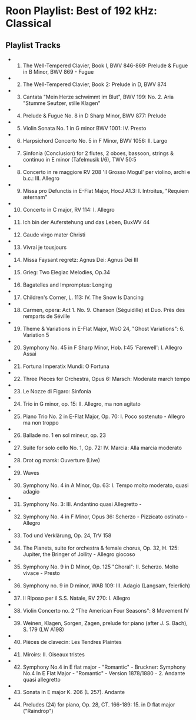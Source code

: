 # Roon Playlist: Best of 192 kHz: Classical

## Playlist Tracks


- 1. The Well-Tempered Clavier, Book I, BWV 846-869: Prelude & Fugue in B Minor, BWV 869 - Fugue
- 2. The Well-Tempered Clavier, Book 2: Prelude in D, BWV 874
- 3. Cantata "Mein Herze schwimmt im Blut", BWV 199: No. 2. Aria "Stumme Seufzer, stille Klagen"
- 4. Prelude & Fugue No. 8 in D Sharp Minor, BWV 877: Prelude
- 5. Violin Sonata No. 1 in G minor BWV 1001: IV. Presto
- 6. Harpsichord Concerto No. 5 in F Minor, BWV 1056: II. Largo
- 7. Sinfonia (Conclusion) for 2 flutes, 2 oboes, bassoon, strings & continuo in E minor (Tafelmusik I/6), TWV 50:5
- 8. Concerto in re maggiore RV 208 'Il Grosso Mogul' per violino, archi e b.c.: III. Allegro
- 9. Missa pro Defunctis in E-Flat Major, HocJ A1.3: I. Introitus, "Requiem æternam"
- 10. Concerto in C major, RV 114: I. Allegro
- 11. Ich bin der Auferstehung und das Leben, BuxWV 44
- 12. Gaude virgo mater Christi
- 13. Vivrai je tousjours
- 14. Missa Faysant regretz: Agnus Dei: Agnus Dei III
- 15. Grieg: Two Elegiac Melodies, Op.34
- 16. Bagatelles and Impromptus: Longing
- 17. Children's Corner, L. 113: IV. The Snow Is Dancing
- 18. Carmen, opera: Act 1. No. 9. Chanson (Séguidille) et Duo. Près des remparts de Séville
- 19. Theme & Variations in E-Flat Major, WoO 24, "Ghost Variations": 6. Variation 5
- 20. Symphony No. 45 in F Sharp Minor, Hob. I:45 'Farewell': I. Allegro Assai
- 21. Fortuna Imperatix Mundi: O Fortuna
- 22. Three Pieces for Orchestra, Opus 6: Marsch: Moderate march tempo
- 23. Le Nozze di Figaro: Sinfonia
- 24. Trio in G minor, op. 15: II. Allegro, ma non agitato
- 25. Piano Trio No. 2 in E-Flat Major, Op. 70: I. Poco sostenuto - Allegro ma non troppo
- 26. Ballade no. 1 en sol mineur, op. 23
- 27. Suite for solo cello No. 1, Op. 72: IV. Marcia: Alla marcia moderato
- 28. Drot og marsk: Ouverture (Live)
- 29. Waves
- 30. Symphony No. 4 in A Minor, Op. 63: I. Tempo molto moderato, quasi adagio
- 31. Symphony No. 3: III. Andantino quasi Allegretto -
- 32. Symphony No. 4 in F Minor, Opus 36: Scherzo - Pizzicato ostinato - Allegro
- 33. Tod und Verklärung, Op. 24, TrV 158
- 34. The Planets, suite for orchestra & female chorus, Op. 32, H. 125: Jupiter, the Bringer of Jollity - Allegro giocoso
- 35. Symphony No. 9 in D Minor, Op. 125 "Choral": II. Scherzo. Molto vivace - Presto
- 36. Symphony no. 9 in D minor, WAB 109: III. Adagio (Langsam, feierlich)
- 37. Il Riposo per il S.S. Natale, RV 270: I. Allegro
- 38. Violin Concerto no. 2 "The American Four Seasons": 8 Movement IV
- 39. Weinen, Klagen, Sorgen, Zagen, prelude for piano (after J. S. Bach), S. 179 (LW A198)
- 40. Pièces de clavecin: Les Tendres Plaintes
- 41. Miroirs: II. Oiseaux tristes
- 42. Symphony No.4 in E flat major - "Romantic" - Bruckner: Symphony No.4 In E Flat Major - "Romantic" - Version 1878/1880 - 2. Andante quasi allegretto
- 43. Sonata in E major K. 206 (L 257). Andante
- 44. Preludes (24) for piano, Op. 28, CT. 166-189: 15. in D flat major ("Raindrop")

